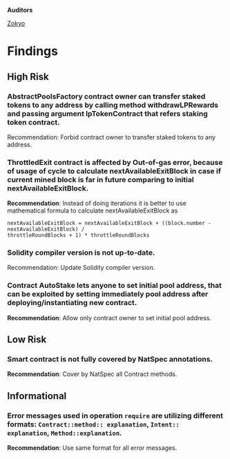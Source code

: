 **Auditors**

[Zokyo](https://x.com/zokyo_io)

# Findings

## High Risk

### AbstractPoolsFactory contract owner can transfer staked tokens to any address by calling method withdrawLPRewards and passing argument lpTokenContract that refers staking token contract.

Recommendation:
Forbid contract owner to transfer staked tokens to any address.

### ThrottledExit contract is affected by Out-of-gas error, because of usage of cycle to calculate nextAvailableExitBlock in case if current mined block is far in future comparing to initial nextAvailableExitBlock.

**Recommendation**:
Instead of doing iterations it is better to use mathematical formula to calculate
nextAvailableExitBlock as
```solidity
nextAvailableExitBlock = nextAvailableExitBlock + ((block.number - nextAvailableExitBlock) /
throttleRoundBlocks + 1) * throttleRoundBlocks
```

### Solidity compiler version is not up-to-date.

Recommendation:
Update Solidity compiler version.


### Contract AutoStake lets anyone to set initial pool address, that can be exploited by setting immediately pool address after deploying/instantiating new contract.

**Recommendation**:
Allow only contract owner to set initial pool address.

## Low Risk

### Smart contract is not fully covered by NatSpec annotations.

**Recommendation**:
Cover by NatSpec all Contract methods.

## Informational

### Error messages used in operation `require` are utilizing different formats: `Contract::method:: explanation`, `Intent:: explanation`, `Method::explanation`.

**Recommendation**:
Use same format for all error messages.
